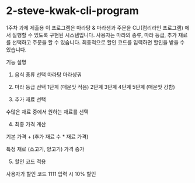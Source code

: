 # 2-steve-kwak-cli-program
1주차 과제 제출용
이 프로그램은 마라탕 & 마라생과 주문을 CLI(컴리라인 프로그램) 에서 실행할 수 있도록 구현된 시스템입니다. 사용자는 마라의 종류, 마라 등급, 추가 재료를 선택하고 주문을 할 수 있습니다. 최종적으로 할인 코드를 입력하면 할인을 받을 수 있습니다.

기능 설명

1. 음식 종류 선택
마라탕
마라샹궈

2. 마라 등급 선택
1단계 (매운맛 적음)
2단계
3단계
4단계
5단계 (매운맛 강함)

3. 추가 재료 선택

수많은 재료 중에서 원하는 재료를 선택

4. 최종 가격 계산

기본 가격 + (추가 재료 수 * 재료 가격)

특정 재료 (소고기, 양고기) 가격 증가

5. 할인 코드 적용

사용자가 할인 코드 1111 입력 시 10% 할인
